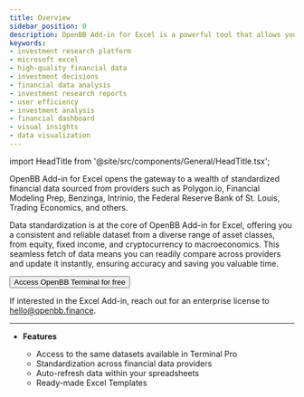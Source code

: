 ```yaml
---
title: Overview
sidebar_position: 0
description: OpenBB Add-in for Excel is a powerful tool that allows you to access financial data directly from Excel. With the OpenBB Add-in for Excel, you can easily create financial models and perform financial analysis without leaving your spreadsheet.
keywords:
- investment research platform
- microsoft excel
- high-quality financial data
- investment decisions
- financial data analysis
- investment research reports
- user efficiency
- investment analysis
- financial dashboard
- visual insights
- data visualization
---
```


import HeadTitle from '@site/src/components/General/HeadTitle.tsx';

<HeadTitle title="OpenBB Add-in for Excel Docs" />

OpenBB Add-in for Excel opens the gateway to a wealth of standardized financial data sourced from providers such as Polygon.io, Financial Modeling Prep, Benzinga, Intrinio, the Federal Reserve Bank of St. Louis, Trading Economics, and others.

Data standardization is at the core of OpenBB Add-in for Excel, offering you a consistent and reliable dataset from a diverse range of asset classes, from equity, fixed income, and cryptocurrency to macroeconomics. This seamless fetch of data means you can readily compare across providers and update it instantly, ensuring accuracy and saving you valuable time.

<div className="flex-grow flex items-center justify-center mt-5">
    <a href="https://pro.openbb.co" target="_blank" rel="noopener noreferrer">
        <button
            className="bg-grey-200 hover:bg-grey-400 dark:bg-[#303038] dark:hover:bg-grey-600 text-grey-900 dark:text-grey-200 text-sm font-medium py-2 px-4 rounded"
        >
            Access OpenBB Terminal for free
        </button>
    </a>
</div>

If interested in the Excel Add-in, reach out for an enterprise license to [hello@openbb.finance](mailto:hello@openbb.finance).

---

- **Features**

  - Access to the same datasets available in Terminal Pro
  - Standardization across financial data providers
  - Auto-refresh data within your spreadsheets
  - Ready-made Excel Templates
